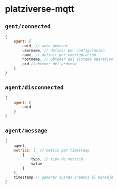 # platziverse-mqtt

## `gent/connected`

```js
{
    agent: {
        uuid, // auto generar
        username, // definir por configuración 
        name, // definir por configuración
        hostname, // obtener del sistema operativo
        pid //obtener del proceso
    }
}

```


## `agent/disconnected`
```js
{
    agent: {
        uuid
    }
}
```
## `agent/message`

```js
{
    agent,
    metrics: [  // metric per timestamp
        {
            type, // tipo de metrica
            value
        }
    ],
    timestamp // generar cuando creamos el mensaje
}
```